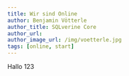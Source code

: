 ```yaml
---
title: Wir sind Online
author: Benjamin Vötterle
author_title: SQLverine Core
author_url: 
author_image_url: /img/voetterle.jpg
tags: [online, start]
---
```



Hallo 123
